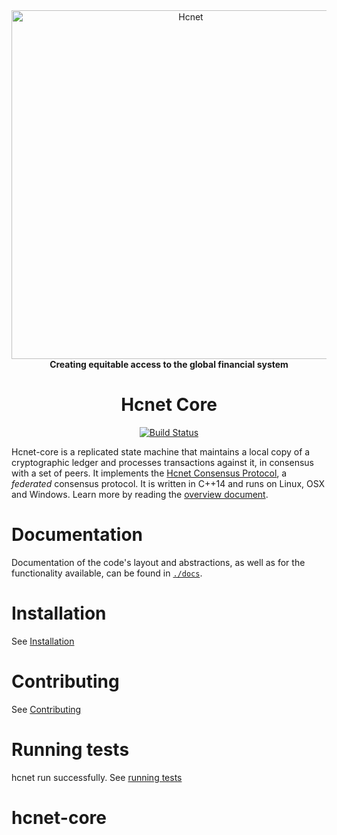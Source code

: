 <div align="center">
<a href="https://hcnet.org"><img alt="Hcnet" src="https://github.com/hcnet/.github/raw/master/hcnet-logo.png" width="558" /></a>
<br/>
<strong>Creating equitable access to the global financial system</strong>
<h1>Hcnet Core</h1>
</div>
<p align="center">
<a href="https://github.com/hcnet/hcnet-core/actions"><img alt="Build Status" src="https://github.com/hcnet/hcnet-core/workflows/.github/workflows/build.yml/badge.svg?branch=auto" /></a>
</p>

Hcnet-core is a replicated state machine that maintains a local copy of a cryptographic ledger and processes transactions against it, in consensus with a set of peers.
It implements the [Hcnet Consensus Protocol](https://github.com/hcnet/hcnet-core/blob/master/src/scp/readme.md), a _federated_ consensus protocol.
It is written in C++14 and runs on Linux, OSX and Windows.
Learn more by reading the [overview document](https://github.com/hcnet/hcnet-core/blob/master/docs/readme.md).

# Documentation

Documentation of the code's layout and abstractions, as well as for the
functionality available, can be found in
[`./docs`](https://github.com/hcnet/hcnet-core/tree/master/docs).

# Installation

See [Installation](./INSTALL.md)

# Contributing

See [Contributing](./CONTRIBUTING.md)

# Running tests
hcnet run successfully.
See [running tests](./CONTRIBUTING.md#running-tests)
# hcnet-core
